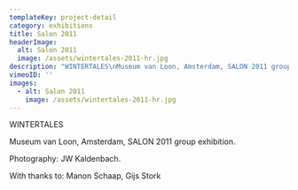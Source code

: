 ```yaml
---
templateKey: project-detail
category: exhibitions
title: Salon 2011
headerImage:
  alt: Salon 2011
  image: /assets/wintertales-2011-hr.jpg
description: "WINTERTALES\nMuseum van Loon, Amsterdam, SALON 2011 group exhibition.\n\nPhotography: JW Kaldenbach . With thanks to: Manon Schaap\_. Gijs Stork"
vimeoID: ''
images:
  - alt: Salon 2011
    image: /assets/wintertales-2011-hr.jpg
---
```

WINTERTALES

Museum van Loon, Amsterdam, SALON 2011 group exhibition.

Photography: JW Kaldenbach. 

With thanks to: Manon Schaap, Gijs Stork

